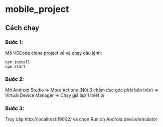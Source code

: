 # mobile_project

## Cách chạy
### Bước 1:
Mở VSCode clone project về và chạy câu lệnh:
```
npm install
npm start
```
### Bước 2:
Mở Android Studio => More Actions (Nút 3 chấm dọc góc phải bên trên) => Virtual Device Manager => Chạy giả lập 1 thiết bị
### Bước 3:
Truy cập http://localhost:19002/ và chọn Run on Android device/emulator


